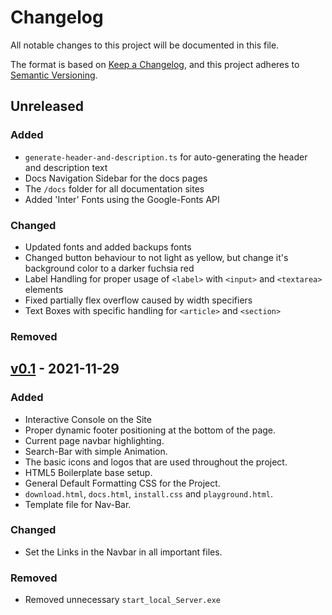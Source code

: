 # Changelog

All notable changes to this project will be documented in this file.

The format is based on [Keep a Changelog](https://keepachangelog.com/en/1.0.0/),
and this project adheres to [Semantic Versioning](https://semver.org/spec/v2.0.0.html).

## Unreleased

### Added
- `generate-header-and-description.ts` for auto-generating the header and description text
- Docs Navigation Sidebar for the docs pages
- The `/docs` folder for all documentation sites
- Added 'Inter' Fonts using the Google-Fonts API

### Changed
- Updated fonts and added backups fonts
- Changed button behaviour to not light as yellow, but change it's background color to a darker fuchsia red
- Label Handling for proper usage of `<label>` with `<input>` and `<textarea>` elements
- Fixed partially flex overflow caused by width specifiers
- Text Boxes with specific handling for `<article>` and `<section>`

### Removed

## [v0.1] - 2021-11-29

### Added

- Interactive Console on the Site
- Proper dynamic footer positioning at the bottom of the page.
- Current page navbar highlighting.
- Search-Bar with simple Animation.
- The basic icons and logos that are used throughout the project.
- HTML5 Boilerplate base setup.
- General Default Formatting CSS for the Project.
- `download.html`, `docs.html`, `install.css` and `playground.html`.
- Template file for Nav-Bar.

### Changed
- Set the Links in the Navbar in all important files.

### Removed
- Removed unnecessary `start_local_Server.exe`

[unreleased]: https://github.com/WMC-AHIF-2021/Kipper-Web/compare/base-dev...HEAD
[v0.1]: https://github.com/WMC-AHIF-2021/Kipper-Web/tag/v0.1
